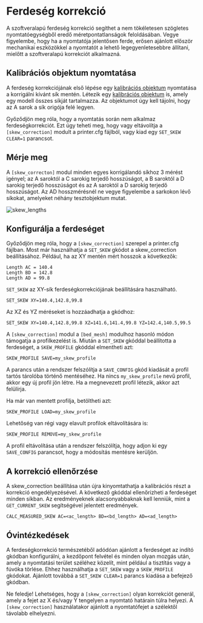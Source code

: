 # Ferdeség korrekció

A szoftveralapú ferdeség korrekció segíthet a nem tökéletesen szögletes nyomtatóegységből eredő méretpontatlanságok feloldásában. Vegye figyelembe, hogy ha a nyomtatója jelentősen ferde, erősen ajánlott először mechanikai eszközökkel a nyomtatót a lehető legegyenletesebbre állítani, mielőtt a szoftveralapú korrekciót alkalmazná.

## Kalibrációs objektum nyomtatása

A ferdeség korrekciójának első lépése egy [kalibrációs objektum](https://www.thingiverse.com/thing:2563185/files) nyomtatása a korrigálni kívánt sík mentén. Létezik egy [kalibrációs objektum](https://www.thingiverse.com/thing:2972743) is, amely egy modell összes síkját tartalmazza. Az objektumot úgy kell tájolni, hogy az A sarok a sík origója felé legyen.

Győződjön meg róla, hogy a nyomtatás során nem alkalmaz ferdeségkorrekciót. Ezt úgy teheti meg, hogy vagy eltávolítja a `[skew_correction]` modult a printer.cfg fájlból, vagy kiad egy `SET_SKEW CLEAR=1` parancsot.

## Mérje meg

A `[skew_correcton]` modul minden egyes korrigálandó síkhoz 3 mérést igényel; az A saroktól a C sarokig terjedő hosszúságot, a B saroktól a D sarokig terjedő hosszúságot és az A saroktól a D sarokig terjedő hosszúságot. Az AD hosszmérésnél ne vegye figyelembe a sarkokon lévő síkokat, amelyeket néhány tesztobjektum mutat.

![skew_lengths](img/skew_lengths.png)

## Konfigurálja a ferdeséget

Győződjön meg róla, hogy a `[skew_correction]` szerepel a printer.cfg fájlban. Most már használhatja a `SET_SKEW` gkódot a skew_correction beállításához. Például, ha az XY mentén mért hosszok a következők:

```
Length AC = 140.4
Length BD = 142.8
Length AD = 99.8
```

`SET_SKEW` az XY-sík ferdeségkorrekciójának beállítására használható.

```
SET_SKEW XY=140.4,142.8,99.8
```

Az XZ és YZ méréseket is hozzáadhatja a gkódhoz:

```
SET_SKEW XY=140.4,142.8,99.8 XZ=141.6,141.4,99.8 YZ=142.4,140.5,99.5
```

A `[skew_correction]` modul a `[bed_mesh]` modulhoz hasonló módon támogatja a profilkezelést is. Miután a `SET_SKEW` gkóddal beállította a ferdeséget, a `SKEW_PROFILE` gkóddal elmentheti azt:

```
SKEW_PROFILE SAVE=my_skew_profile
```

A parancs után a rendszer felszólítja a `SAVE_CONFIG` gkód kiadását a profil tartós tárolóba történő mentéséhez. Ha nincs `my_skew_profile` nevű profil, akkor egy új profil jön létre. Ha a megnevezett profil létezik, akkor azt felülírja.

Ha már van mentett profilja, betöltheti azt:

```
SKEW_PROFILE LOAD=my_skew_profile
```

Lehetőség van régi vagy elavult profilok eltávolítására is:

```
SKEW_PROFILE REMOVE=my_skew_profile
```

A profil eltávolítása után a rendszer felszólítja, hogy adjon ki egy `SAVE_CONFIG` parancsot, hogy a módosítás mentésre kerüljön.

## A korrekció ellenőrzése

A skew_correction beállítása után újra kinyomtathatja a kalibrációs részt a korrekció engedélyezésével. A következő gkóddal ellenőrizheti a ferdeséget minden síkban. Az eredményeknek alacsonyabbaknak kell lenniük, mint a `GET_CURRENT_SKEW` segítségével jelentett eredmények.

```
CALC_MEASURED_SKEW AC=<ac_length> BD=<bd_length> AD=<ad_length>
```

## Óvintézkedések

A ferdeségkorrekció természetéből adódóan ajánlott a ferdeséget az indító gkódban konfigurálni, a kezdőpont felvétel és minden olyan mozgás után, amely a nyomtatási terület széléhez közelít, mint például a tisztítás vagy a fúvóka törlése. Ehhez használhatja a `SET_SKEW` vagy a `SKEW_PROFILE` gkódokat. Ajánlott továbbá a `SET_SKEW CLEAR=1` parancs kiadása a befejező gkódban.

Ne feledje! Lehetséges, hogy a `[skew_correction]` olyan korrekciót generál, amely a fejet az X és/vagy Y tengelyen a nyomtató határain túlra helyezi. A `[skew_correction]` használatakor ajánlott a nyomtatófejet a szélektől távolabb elhelyezni.
